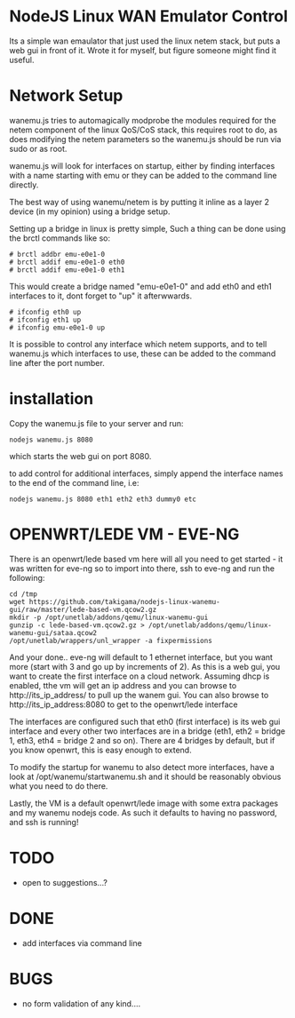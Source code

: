 NodeJS Linux WAN Emulator Control
=================================

Its a simple wan emaulator that just used the linux netem stack, but puts a web gui in front of it.
Wrote it for myself, but figure someone might find it useful.



Network Setup
=============

wanemu.js tries to automagically modprobe the modules required for the netem component of the linux
QoS/CoS stack, this requires root to do, as does modifying the netem parameters so the wanemu.js 
should be run via sudo or as root. 

wanemu.js will look for interfaces on startup, either by finding interfaces with a name starting
with emu or they can be added to the command line directly.

The best way of using wanemu/netem is by putting it inline as a layer 2 device (in my opinion) using
a bridge setup.

Setting up a bridge in linux is pretty simple, Such a thing can be done using the brctl commands 
like so:

	# brctl addbr emu-e0e1-0
	# brctl addif emu-e0e1-0 eth0
	# brctl addif emu-e0e1-0 eth1

This would create a bridge named "emu-e0e1-0" and add eth0 and eth1 interfaces to it, dont forget
to "up" it afterwwards.

	# ifconfig eth0 up
	# ifconfig eth1 up
	# ifconfig emu-e0e1-0 up

It is possible to control any interface which netem supports, and to tell wanemu.js which interfaces
to use, these can be added to the command line after the port number.

installation
============

Copy the wanemu.js file to your server and run:

	nodejs wanemu.js 8080

which starts the web gui on port 8080.

to add control for additional interfaces, simply append the interface names to the end of the command line, i.e:

	nodejs wanemu.js 8080 eth1 eth2 eth3 dummy0 etc


OPENWRT/LEDE VM - EVE-NG
========================

There is an openwrt/lede based vm here will all you need to get started - it was written for eve-ng so to import
into there, ssh to eve-ng and run the following:

	cd /tmp
	wget https://github.com/takigama/nodejs-linux-wanemu-gui/raw/master/lede-based-vm.qcow2.gz
	mkdir -p /opt/unetlab/addons/qemu/linux-wanemu-gui
	gunzip -c lede-based-vm.qcow2.gz > /opt/unetlab/addons/qemu/linux-wanemu-gui/sataa.qcow2
	/opt/unetlab/wrappers/unl_wrapper -a fixpermissions
	
And your done.. eve-ng will default to 1 ethernet interface, but you want more (start with 3 and go up by
increments of 2). As this is a web gui, you want to create the first interface on a cloud network. Assuming
dhcp is enabled, tthe vm will get an ip address and you can browse to http://its_ip_address/ to pull up 
the wanem gui. You can also browse to http://its_ip_address:8080 to get to the openwrt/lede interface

The interfaces are configured such that eth0 (first interface) is its web gui interface and every other
two interfaces are in a bridge (eth1, eth2 = bridge 1, eth3, eth4 = bridge 2 and so on). There are 4 bridges
by default, but if you know openwrt, this is easy enough to extend. 

To modify the startup for wanemu to also detect more interfaces, have a look at /opt/wanemu/startwanemu.sh
and it should be reasonably obvious what you need to do there.

Lastly, the VM is a default openwrt/lede image with some extra packages and my wanemu nodejs code. As such
it defaults to having no password, and ssh is running!


TODO
====
- open to suggestions...?


DONE
====
- add interfaces via command line


BUGS
====

 - no form validation of any kind....
